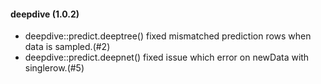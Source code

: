 #### deepdive (1.0.2)

* deepdive::predict.deeptree() fixed mismatched prediction rows when data is sampled.(#2)
* deepdive::predict.deepnet() fixed issue which error on newData with singlerow.(#5)
